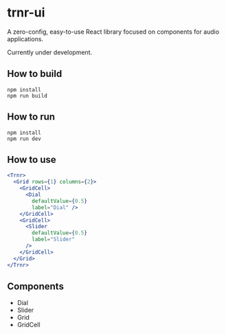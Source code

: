 # trnr-ui

A zero-config, easy-to-use React library focused on components for audio applications.

Currently under development.

## How to build

```
npm install  
npm run build
```

## How to run

```
npm install  
npm run dev
```

## How to use

``` jsx
<Trnr>
  <Grid rows={1} columns={2}>
    <GridCell>
      <Dial
        defaultValue={0.5}
        label="Dial" />
    </GridCell>
    <GridCell>
      <Slider
        defaultValue={0.5}
        label="Slider"
      />
    </GridCell>
  </Grid>
</Trnr>
```

## Components

- Dial
- Slider
- Grid
- GridCell
